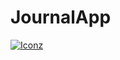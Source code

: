 # JournalApp

<a title="LanguagesUsed" target="_blank" href="#">
    <img alt="Iconz" src="https://skillicons.dev/icons?i=react,js,redux,firebase,materialui&theme=light">
</a>


